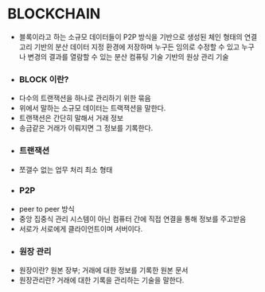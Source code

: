 # BLOCKCHAIN

- 블록이라고 하는 소규모 데이터들이 P2P 방식을 기반으로 생성된 체인 형태의 연결고리 기반의 분산 데이터 지정 환경에 저장하며 누구든 임의로 수정할 수 있고 누구나 변경의 결과를 열람할 수 있는 분산 컴퓨팅 기술 기반의 원상 관리 기술
- ### BLOCK 이란?
- 다수의 트랜잭션을 하나로 관리하기 위한 묶음
- 위에서 말하는 소규모 데이터는 트랙잭션을 말한다.
- 트랜잭션은 간단히 말해서 거래 정보
- 송금같은 거래가 이뤄지면 그 정보를 기록한다.
- ### 트랜잭션
- 쪼갤수 없는 업무 처리 최소 형태
- ### P2P
- peer to peer 방식
- 중앙 집중식 관리 시스템이 아닌 컴퓨터 간에 직접 연결을 통해 정보를 주고받음
- 서로가 서로에게 클라이언트이며 서버이다.
- ### 원장 관리
- 원장이란? 원본 장부; 거래에 대한 정보를 기록한 원본 문서
- 원장관리란? 거래에 대한 기록을 관리하는 기술을 말한다.